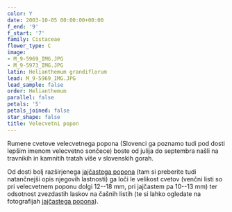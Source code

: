 ```yaml
---
color: Y
date: 2003-10-05 00:00:00+00:00
f_end: '9'
f_start: '7'
family: Cistaceae
flower_type: C
image:
- M_9-5969_IMG.JPG
- M_9-5973_IMG.JPG
latin: Helianthemum grandiflorum
lead: M_9-5969_IMG.JPG
lead_sample: false
order: Helianthemum
parallel: false
petals: '5'
petals_joined: false
star_shape: false
title: Velecvetni popon
---
```

Rumene cvetove velecvetnega popona (Slovenci ga poznamo tudi pod dosti lepšim imenom velecvetno sončece) boste od julija do septembra našli na travnikih in kamnitih tratah više v slovenskih gorah.

Od dosti bolj razširjenega [jajčastega popona](../../helianthemumovatum/jaj&#269;asti-popon/) (tam si preberite tudi natančnejši opis njegovih lastnosti) ga loči le velikost cvetov (venčni listi so pri velecvetnem poponu dolgi 12--18 mm, pri jajčastem pa 10--13 mm) ter odsotnost zvezdastih laskov na čašnih listih (te si lahko ogledate na fotografijah [jajčastega popona](../../helianthemumovatum/jaj&#269;asti-popon/)).
